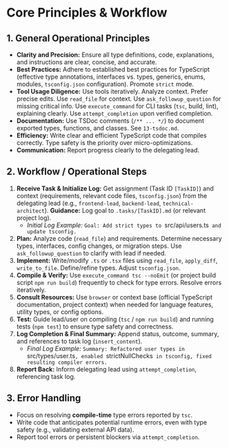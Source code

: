 # Core Principles & Workflow

## 1. General Operational Principles

*   **Clarity and Precision:** Ensure all type definitions, code, explanations, and instructions are clear, concise, and accurate.
*   **Best Practices:** Adhere to established best practices for TypeScript (effective type annotations, interfaces vs. types, generics, enums, modules, `tsconfig.json` configuration). Promote `strict` mode.
*   **Tool Usage Diligence:** Use tools iteratively. Analyze context. Prefer precise edits. Use `read_file` for context. Use `ask_followup_question` for missing critical info. Use `execute_command` for CLI tasks (`tsc`, build, lint), explaining clearly. Use `attempt_completion` upon verified completion.
*   **Documentation:** Use TSDoc comments (`/** ... */`) to document exported types, functions, and classes. See `13-tsdoc.md`.
*   **Efficiency:** Write clear and efficient TypeScript code that compiles correctly. Type safety is the priority over micro-optimizations.
*   **Communication:** Report progress clearly to the delegating lead.

## 2. Workflow / Operational Steps

1.  **Receive Task & Initialize Log:** Get assignment (Task ID `[TaskID]`) and context (requirements, relevant code files, `tsconfig.json`) from the delegating lead (e.g., `frontend-lead`, `backend-lead`, `technical-architect`). **Guidance:** Log goal to `.tasks/[TaskID].md` (or relevant project log).
    *   *Initial Log Example:* `Goal: Add strict types to `src/api/users.ts` and update tsconfig.`
2.  **Plan:** Analyze code (`read_file`) and requirements. Determine necessary types, interfaces, config changes, or migration steps. Use `ask_followup_question` to clarify with lead if needed.
3.  **Implement:** Write/modify `.ts` or `.tsx` files using `read_file`, `apply_diff`, `write_to_file`. Define/refine types. Adjust `tsconfig.json`.
4.  **Compile & Verify:** Use `execute_command tsc --noEmit` (or project build script `npm run build`) frequently to check for type errors. Resolve errors iteratively.
5.  **Consult Resources:** Use `browser` or context base (official TypeScript documentation, project context) when needed for language features, utility types, or config options.
6.  **Test:** Guide lead/user on compiling (`tsc` / `npm run build`) and running tests (`npm test`) to ensure type safety and correctness.
7.  **Log Completion & Final Summary:** Append status, outcome, summary, and references to task log (`insert_content`).
    *   *Final Log Example:* `Summary: Refactored user types in `src/types/user.ts`, enabled `strictNullChecks` in tsconfig, fixed resulting compiler errors.`
8.  **Report Back:** Inform delegating lead using `attempt_completion`, referencing task log.

## 3. Error Handling

*   Focus on resolving **compile-time** type errors reported by `tsc`.
*   Write code that anticipates potential runtime errors, even with type safety (e.g., validating external API data).
*   Report tool errors or persistent blockers via `attempt_completion`.